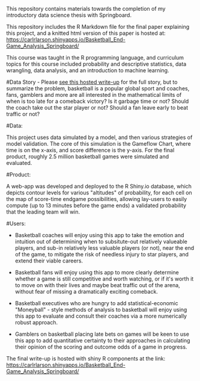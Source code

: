 This repository contains materials towards the completion of my introductory data science thesis with Springboard. 

This repository includes the R Markdown file for the final paper explaining this project, and a knitted html version of this paper is hosted at: https://carlrlarson.shinyapps.io/Basketball_End-Game_Analysis_Springboard/

This course was taught in the R programming language, and curriculum topics for this course included probability and descriptive statistics, data wrangling, data analysis, and an introduction to machine learning. 

#Data Story - Please <a href="https://carlrlarson.shinyapps.io/Basketball_End-Game_Analysis_Springboard/">see this hosted write-up</a> for the full story, but to summarize the problem, basketball is a popular global sport and coaches, fans, gamblers and more are all interested in the mathematical limits of when is too late for a comeback victory? Is it garbage time or not? Should the coach take out the star player or not? Should a fan leave early to beat traffic or not? 

#Data: 

This project uses data simulated by a model, and then various strategies of model validation. The core of this simulation is the Gameflow Chart, where time is on the x-axis, and score difference is the y-axis. For the final product, roughly 2.5 million basketball games were simulated and evaluated.

#Product: 

A web-app was developed and deployed to the R Shiny.io database, which depicts contour levels for various "altitudes" of probability, for each cell on the map of score-time endgame possibilities, allowing lay-users to easily compute (up to 13 minutes before the game ends) a validated probability that the leading team will win. 

#Users: 

- Basketball coaches will enjoy using this app to take the emotion and intuition out of determining when to subsitute-out relatively valueable players, and sub-in relatively less valuable players (or not), near the end of the game, to mitigate the risk of needless injury to star players, and extend their viable careers. 

- Basketball fans will enjoy using this app to more clearly determine whether a game is still competitive and worth watching, or if it's worth it to move on with their lives and maybe beat traffic out of the arena, without fear of missing a dramatically exciting comeback. 

- Basketball executives who are hungry to add statistical-economic "Moneyball" - style methods of analysis to basketball will enjoy using this app to evaluate and consult their coaches via a more numerically robust approach. 

- Gamblers on basketball placing late bets on games will be keen to use this app to add quantitative certainty to their approaches in calculating their opinion of the scoring and outcome odds of a game in progress. 

The final write-up is hosted with shiny R components at the link: https://carlrlarson.shinyapps.io/Basketball_End-Game_Analysis_Springboard/
